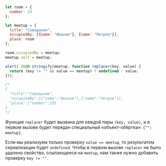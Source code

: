 
```js run
let room = {
  number: 23
};

let meetup = {
  title: "Совещание",
  occupiedBy: [{name: "Иванов"}, {name: "Петров"}],
  place: room
};

room.occupiedBy = meetup;
meetup.self = meetup;

alert( JSON.stringify(meetup, function replacer(key, value) {
  return (key != "" && value == meetup) ? undefined : value;
}));

/* 
{
  "title":"Совещание",
  "occupiedBy":[{"name":"Иванов"},{"name":"Петров"}],
  "place":{"number":23}
}
*/
```

Функция `replacer` будет вызвана для каждой пары `(key, value)`, и в первом вызове будет передан специальный «объект-обёртка»: `{"": meetup}`.

Если мы реализуем только проверку `value == meetup`, то результатом сериализации будет `undefined`. Чтобы в первом вызове `replacer` не было удалено свойство, ссылающееся на `meetup`, нам также нужно добавить проверку `key != ""`.

